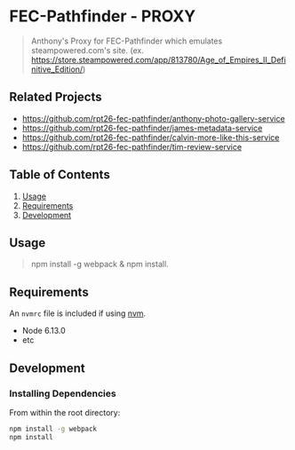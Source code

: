 # FEC-Pathfinder - PROXY

> Anthony's Proxy for FEC-Pathfinder which emulates steampowered.com's site. (ex. https://store.steampowered.com/app/813780/Age_of_Empires_II_Definitive_Edition/)

## Related Projects

  - https://github.com/rpt26-fec-pathfinder/anthony-photo-gallery-service
  - https://github.com/rpt26-fec-pathfinder/james-metadata-service
  - https://github.com/rpt26-fec-pathfinder/calvin-more-like-this-service
  - https://github.com/rpt26-fec-pathfinder/tim-review-service

## Table of Contents

1. [Usage](#Usage)
1. [Requirements](#requirements)
1. [Development](#development)

## Usage

> npm install -g webpack & npm install.


## Requirements

An `nvmrc` file is included if using [nvm](https://github.com/creationix/nvm).

- Node 6.13.0
- etc

## Development

### Installing Dependencies

From within the root directory:

```sh
npm install -g webpack
npm install
```

